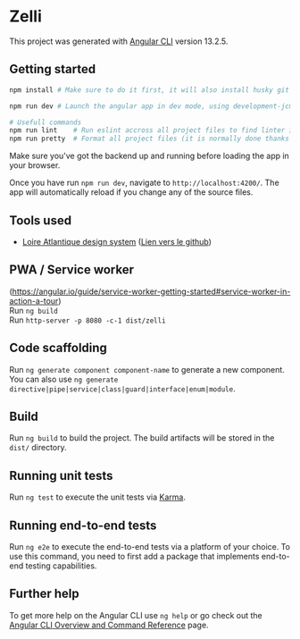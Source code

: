 # Zelli

This project was generated with [Angular CLI](https://github.com/angular/angular-cli) version 13.2.5.

## Getting started

```bash
npm install # Make sure to do it first, it will also install husky git hooks

npm run dev # Launch the angular app in dev mode, using development-jcms config

# Usefull commands
npm run lint    # Run eslint accross all project files to find linter issues (try to fix them if possible)
npm run pretty  # Format all project files (it is normally done thanks to a pre-push hook)
```

Make sure you've got the backend up and running before loading the app in your browser.

Once you have run `npm run dev`, navigate to `http://localhost:4200/`. The app will automatically reload if you change any of the source files.

## Tools used

- [Loire Atlantique design system](https://design.loire-atlantique.fr/) ([Lien vers le github](https://github.com/departement-loire-atlantique/design-system-web))

## PWA / Service worker

(https://angular.io/guide/service-worker-getting-started#service-worker-in-action-a-tour)  
Run `ng build`  
Run `http-server -p 8080 -c-1 dist/zelli`

## Code scaffolding

Run `ng generate component component-name` to generate a new component. You can also use `ng generate directive|pipe|service|class|guard|interface|enum|module`.

## Build

Run `ng build` to build the project. The build artifacts will be stored in the `dist/` directory.

## Running unit tests

Run `ng test` to execute the unit tests via [Karma](https://karma-runner.github.io).

## Running end-to-end tests

Run `ng e2e` to execute the end-to-end tests via a platform of your choice. To use this command, you need to first add a package that implements end-to-end testing capabilities.

## Further help

To get more help on the Angular CLI use `ng help` or go check out the [Angular CLI Overview and Command Reference](https://angular.io/cli) page.
